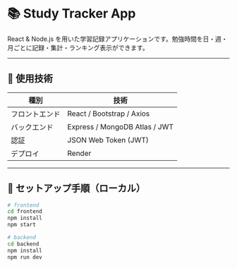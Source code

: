 # 📚 Study Tracker App

React & Node.js を用いた学習記録アプリケーションです。勉強時間を日・週・月ごとに記録・集計・ランキング表示ができます。

---

## 🔧 使用技術

| 種別 | 技術 |
|------|------|
| フロントエンド | React / Bootstrap / Axios |
| バックエンド | Express / MongoDB Atlas / JWT |
| 認証 | JSON Web Token (JWT) |
| デプロイ | Render |

---

## 🚀 セットアップ手順（ローカル）

```bash
# frontend
cd frontend
npm install
npm start

# backend
cd backend
npm install
npm run dev

